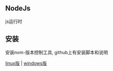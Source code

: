 ## NodeJs
js运行时

## 安装
安装nvm-版本控制工具, github上有安装脚本和说明

[linux版](https://github.com/nvm-sh/nvm) | [windows版](https://github.com/coreybutler/nvm-windows)



